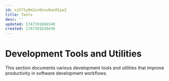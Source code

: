 ```yaml
---
id: xi57ty9m2ox0zxv8an01yw2
title: Tools
desc: ''
updated: 1747391686540
created: 1747391620436
---
```


# Development Tools and Utilities

This section documents various development tools and utilities that improve productivity in software development workflows.
